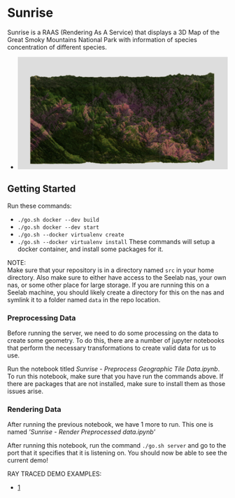 # Sunrise
Sunrise is a RAAS (Rendering As A Service) that displays a 3D Map of the Great Smoky Mountains National Park with information of species concentration of different species.
- ![image example](./sunrise.png)

## Getting Started
Run these commands: 
- `./go.sh docker --dev build`
- `./go.sh docker --dev start`
- `./go.sh --docker virtualenv create`
- `./go.sh --docker virtualenv install`
These commands will setup a docker container, and install some packages for it.

NOTE:       
Make sure that your repository is in a directory named `src` in your home directory.
Also make sure to either have access to the Seelab nas, your own nas, or some other place for large storage. If you are running this on a Seelab machine, you should likely create a directory for this on the nas and symlink it to a folder named `data` in the repo location.

### Preprocessing Data
Before running the server, we need to do some processing on the data to create some geometry. To do this, there are a number of jupyter notebooks that perform the necessary transformations to create valid data for us to use.

Run the notebook titled *Sunrise - Preprocess Geographic Tile Data.ipynb*. To run this notebook, make sure that you have run the commands above. If there are packages that are not installed, make sure to install them as those issues arise.

### Rendering Data
After running the previous notebook, we have 1 more to run. This one is named *'Sunrise - Render Preprocessed data.ipynb'*

After running this notebook, run the command `./go.sh server` and go to the port that it specifies that it is listening on. You should now be able to see the current demo!

RAY TRACED DEMO EXAMPLES:
- [1](http://jpngfile.com/CS488-Website/)
